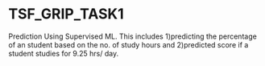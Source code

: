 # TSF_GRIP_TASK1
Prediction Using Supervised ML. This includes 1)predicting the percentage of an student based on the no. of study hours and 2)predicted score if a student studies for 9.25 hrs/ day.
